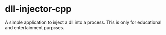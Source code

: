 # dll-injector-cpp
A simple application to inject a dll into a process.
This is only for educational and entertainment purposes.